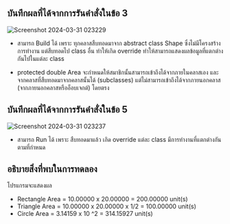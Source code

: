 ## บันทึกผลที่ได้จากการรันคำสั่งในข้อ 3

![Screenshot 2024-03-31 023229](https://github.com/ironmanwin1/03376836-OOP-2566-Lab-12/assets/144198724/a82ef9bb-6ece-4528-a2b6-d0845589acdc)


- สามารถ Build ได้ เพราะ ทุกคลาสสืบทอดมาจาก abstract class Shape ซึ่งไม่มีโครงสร้างการทำงาน แต่สืบทอดไป class อื่น ทำให้เกิด override ทำให้สามารถแสดงผลข้อมูลที่แตกต่างกันไปในแต่ละ class

- protected double Area จะกำหนดให้สมาชิกนั้นสามารถเข้าถึงได้จากภายในคลาสเอง และจากคลาสที่สืบทอดมาจากคลาสนั้นได้ (subclasses) แต่ไม่สามารถเข้าถึงได้จากภายนอกคลาส (จากภายนอกคลาสหรืออ็อบเจกต์) โดยตรง

## บันทึกผลที่ได้จากการรันคำสั่งในข้อ 5

![Screenshot 2024-03-31 023237](https://github.com/ironmanwin1/03376836-OOP-2566-Lab-12/assets/144198724/02805beb-120d-42cf-b55e-ebe51e759f41)


- สามารถ Run ได้ เพราะ สืบทอดมาแล้ว เกิด override แต่ละ class มีการทำงานที่แตกต่างกันตามที่กำหนด

## อธิบายสิ่งที่พบในการทดลอง

โปรแกรมจะแสดงผล

- Rectangle Area = 10.00000 x 20.00000 = 200.00000 unit(s)
- Triangle Area = 10.00000 x 20.00000 x 1/2  = 100.00000 unit(s)
- Circle Area = 3.14159 x 10 ^2  = 314.15927 unit(s)

